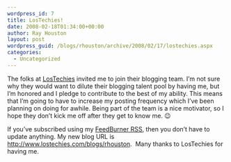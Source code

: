 ```yaml
---
wordpress_id: 7
title: LosTechies!
date: 2008-02-18T01:34:00+00:00
author: Ray Houston
layout: post
wordpress_guid: /blogs/rhouston/archive/2008/02/17/lostechies.aspx
categories:
  - Uncategorized
---
```

The folks at [LosTechies](http://lostechies.com/) invited me to join their blogging team. I&#8217;m not sure why they would want to dilute their blogging talent pool by having me, but I&#8217;m honored and I pledge to contribute to the best of my ability. This means that I&#8217;m going to have to increase my posting frequency which I&#8217;ve been planning on doing for awhile. Being part of the team is a nice motivator, so I hope they don&#8217;t kick me off after they get to know me. 😉

If you&#8217;ve subscribed using my [FeedBurner RSS](http://feeds.feedburner.com/RayHoustonBlog), then you don&#8217;t have to update anything. My new blog URL is <http://www.lostechies.com/blogs/rhouston>.&nbsp; Many thanks to LosTechies for having me.
